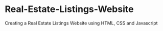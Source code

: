 # Real-Estate-Listings-Website
Creating a Real Estate Listings Website using HTML, CSS and Javascript
